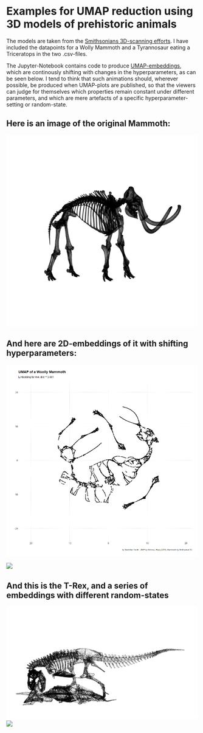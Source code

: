 # Examples for UMAP reduction using 3D models of prehistoric animals

The models are taken from the [Smithsonians 3D-scanning efforts](https://3d.si.edu/). I have included the datapoints for a Wolly Mammoth and a Tyrannosaur eating a Triceratops in the two .csv-files. 

The Jupyter-Notebook contains code to produce [UMAP-embeddings](https://github.com/lmcinnes/umap), which are continously shifting with changes in the hyperparameters, as can be seen below. I tend to think that such animations should, wherever possible, be produced when UMAP-plots are published, so that the viewers can judge for themselves which properties remain constant under different parameters, and which are mere artefacts of a specific hyperparameter-setting or random-state.

## Here is an image of the original Mammoth:
![](mammoth_render2.png)

## And here are 2D-embeddings of it with shifting hyperparameters:
![](anim_min_dist_param.gif)

![](anim_nearest_neighbours.gif)

## And this is the T-Rex, and a series of embeddings with different random-states
![](T-rex_render.png)
![](t-rex-random.gif)

